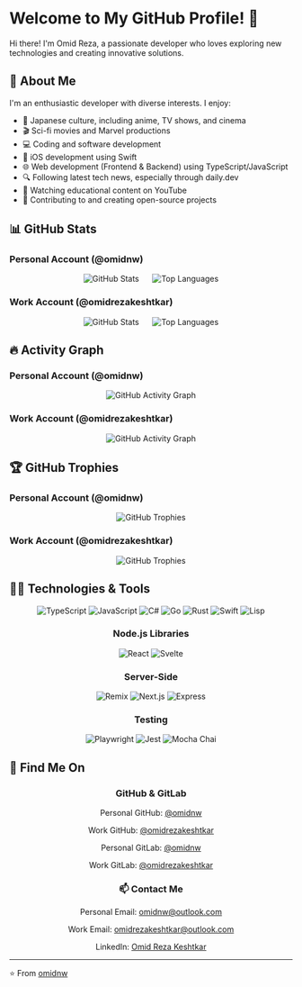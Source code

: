 # Welcome to My GitHub Profile! 👋

Hi there! I'm Omid Reza, a passionate developer who loves exploring new technologies and creating innovative solutions.

## 🎯 About Me

I'm an enthusiastic developer with diverse interests. I enjoy:

- 🎌 Japanese culture, including anime, TV shows, and cinema
- 🎬 Sci-fi movies and Marvel productions
- 💻 Coding and software development
- 📱 iOS development using Swift
- 🌐 Web development (Frontend & Backend) using TypeScript/JavaScript
- 🔍 Following latest tech news, especially through daily.dev
- 🎥 Watching educational content on YouTube
- 🌟 Contributing to and creating open-source projects

## 📊 GitHub Stats

### Personal Account (@omidnw)

<div align="center">

![GitHub Stats](https://github-readme-stats.vercel.app/api?username=omidnw&show_icons=true&theme=onedark)
&nbsp;&nbsp;&nbsp;&nbsp;
![Top Languages](https://github-readme-stats.vercel.app/api/top-langs/?username=omidnw&layout=compact&theme=onedark)

</div>

### Work Account (@omidrezakeshtkar)

<div align="center">

![GitHub Stats](https://github-readme-stats.vercel.app/api?username=omidrezakeshtkar&show_icons=true&theme=onedark)
&nbsp;&nbsp;&nbsp;&nbsp;
![Top Languages](https://github-readme-stats.vercel.app/api/top-langs/?username=omidrezakeshtkar&layout=compact&theme=onedark)

</div>

## 🔥 Activity Graph

### Personal Account (@omidnw)

<div align="center">

![GitHub Activity Graph](https://github-readme-activity-graph.vercel.app/graph?username=omidnw&theme=dracula)

</div>

### Work Account (@omidrezakeshtkar)

<div align="center">

![GitHub Activity Graph](https://github-readme-activity-graph.vercel.app/graph?username=omidrezakeshtkar&theme=dracula)

</div>

## 🏆 GitHub Trophies

### Personal Account (@omidnw)

<div align="center">

![GitHub Trophies](https://github-profile-trophy.vercel.app/?username=omidnw&theme=onedark&no-frame=false&no-bg=true&margin-w=4)

</div>

### Work Account (@omidrezakeshtkar)

<div align="center">

![GitHub Trophies](https://github-profile-trophy.vercel.app/?username=omidrezakeshtkar&theme=onedark&no-frame=false&no-bg=true&margin-w=4)

</div>

## 👨‍💻 Technologies & Tools

<div align="center">

![TypeScript](https://img.shields.io/badge/Code-TypeScript-informational?style=flat&logo=typescript&logoColor=white&color=2bbc8a)
![JavaScript](https://img.shields.io/badge/Code-JavaScript-informational?style=flat&logo=javascript&logoColor=white&color=2bbc8a)
![C#](https://img.shields.io/badge/Code-CSharp-informational?style=flat&logo=csharp&logoColor=white&color=2bbc8a)
![Go](https://img.shields.io/badge/Code-Go-informational?style=flat&logo=go&logoColor=white&color=2bbc8a)
![Rust](https://img.shields.io/badge/Code-Rust-informational?style=flat&logo=rust&logoColor=white&color=2bbc8a)
![Swift](https://img.shields.io/badge/Code-Swift-informational?style=flat&logo=swift&logoColor=white&color=2bbc8a)
![Lisp](https://img.shields.io/badge/Code-Lisp-informational?style=flat&logo=lisp&logoColor=white&color=2bbc8a)

### Node.js Libraries

![React](https://img.shields.io/badge/Framework-React-informational?style=flat&logo=react&logoColor=white&color=2bbc8a)
![Svelte](https://img.shields.io/badge/Framework-Svelte-informational?style=flat&logo=svelte&logoColor=white&color=2bbc8a)

### Server-Side

![Remix](https://img.shields.io/badge/Framework-Remix-informational?style=flat&logo=remix&logoColor=white&color=2bbc8a)
![Next.js](https://img.shields.io/badge/Framework-Next.js-informational?style=flat&logo=next.js&logoColor=white&color=2bbc8a)
![Express](https://img.shields.io/badge/Framework-Express-informational?style=flat&logo=express&logoColor=white&color=2bbc8a)

### Testing

![Playwright](https://img.shields.io/badge/Testing-Playwright-informational?style=flat&logo=playwright&logoColor=white&color=2bbc8a)
![Jest](https://img.shields.io/badge/Testing-Jest-informational?style=flat&logo=jest&logoColor=white&color=2bbc8a)
![Mocha Chai](https://img.shields.io/badge/Testing-Mocha_Chai-informational?style=flat&logo=mocha&logoColor=white&color=2bbc8a)

</div>

## 🔗 Find Me On

<div align="center">

### GitHub & GitLab

Personal GitHub: [@omidnw](https://github.com/omidnw)

Work GitHub: [@omidrezakeshtkar](https://github.com/omidrezakeshtkar)

Personal GitLab: [@omidnw](https://gitlab.com/omidnw)

Work GitLab: [@omidrezakeshtkar](https://gitlab.com/omidrezakeshtkar)

### 📫 Contact Me

Personal Email: omidnw@outlook.com

Work Email: omidrezakeshtkar@outlook.com

LinkedIn: [Omid Reza Keshtkar](https://www.linkedin.com/in/omid-reza-keshtkar/)

</div>

---

⭐️ From [omidnw](https://github.com/omidnw)

